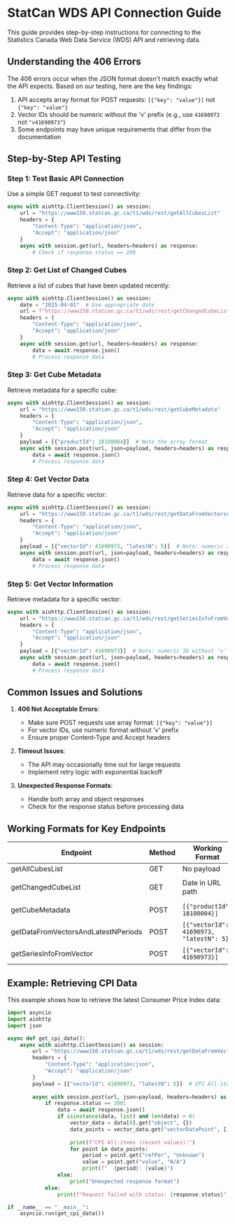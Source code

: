 # StatCan WDS API Connection Guide

This guide provides step-by-step instructions for connecting to the Statistics Canada Web Data Service (WDS) API and retrieving data.

## Understanding the 406 Errors

The 406 errors occur when the JSON format doesn't match exactly what the API expects. Based on our testing, here are the key findings:

1. API accepts array format for POST requests: `[{"key": "value"}]` not `{"key": "value"}`
2. Vector IDs should be numeric without the 'v' prefix (e.g., use `41690973` not `"v41690973"`)
3. Some endpoints may have unique requirements that differ from the documentation

## Step-by-Step API Testing

### Step 1: Test Basic API Connection

Use a simple GET request to test connectivity:

```python
async with aiohttp.ClientSession() as session:
    url = "https://www150.statcan.gc.ca/t1/wds/rest/getAllCubesList"
    headers = {
        "Content-Type": "application/json",
        "Accept": "application/json"
    }
    async with session.get(url, headers=headers) as response:
        # Check if response.status == 200
```

### Step 2: Get List of Changed Cubes

Retrieve a list of cubes that have been updated recently:

```python
async with aiohttp.ClientSession() as session:
    date = "2025-04-01"  # Use appropriate date
    url = f"https://www150.statcan.gc.ca/t1/wds/rest/getChangedCubeList/{date}"
    headers = {
        "Content-Type": "application/json",
        "Accept": "application/json"
    }
    async with session.get(url, headers=headers) as response:
        data = await response.json()
        # Process response data
```

### Step 3: Get Cube Metadata

Retrieve metadata for a specific cube:

```python
async with aiohttp.ClientSession() as session:
    url = "https://www150.statcan.gc.ca/t1/wds/rest/getCubeMetadata"
    headers = {
        "Content-Type": "application/json",
        "Accept": "application/json"
    }
    payload = [{"productId": 18100004}]  # Note the array format
    async with session.post(url, json=payload, headers=headers) as response:
        data = await response.json()
        # Process response data
```

### Step 4: Get Vector Data

Retrieve data for a specific vector:

```python
async with aiohttp.ClientSession() as session:
    url = "https://www150.statcan.gc.ca/t1/wds/rest/getDataFromVectorsAndLatestNPeriods"
    headers = {
        "Content-Type": "application/json",
        "Accept": "application/json"
    }
    payload = [{"vectorId": 41690973, "latestN": 5}]  # Note: numeric ID without 'v' prefix
    async with session.post(url, json=payload, headers=headers) as response:
        data = await response.json()
        # Process response data
```

### Step 5: Get Vector Information

Retrieve metadata for a specific vector:

```python
async with aiohttp.ClientSession() as session:
    url = "https://www150.statcan.gc.ca/t1/wds/rest/getSeriesInfoFromVector"
    headers = {
        "Content-Type": "application/json",
        "Accept": "application/json"
    }
    payload = [{"vectorId": 41690973}]  # Note: numeric ID without 'v' prefix
    async with session.post(url, json=payload, headers=headers) as response:
        data = await response.json()
        # Process response data
```

## Common Issues and Solutions

1. **406 Not Acceptable Errors**:
   - Make sure POST requests use array format: `[{"key": "value"}]`
   - For vector IDs, use numeric format without 'v' prefix
   - Ensure proper Content-Type and Accept headers

2. **Timeout Issues**:
   - The API may occasionally time out for large requests
   - Implement retry logic with exponential backoff

3. **Unexpected Response Formats**:
   - Handle both array and object responses
   - Check for the response status before processing data

## Working Formats for Key Endpoints

| Endpoint | Method | Working Format | Notes |
|----------|--------|---------------|-------|
| getAllCubesList | GET | No payload | Returns all available cubes |
| getChangedCubeList | GET | Date in URL path | Use format: `/getChangedCubeList/YYYY-MM-DD` |
| getCubeMetadata | POST | `[{"productId": 18100004}]` | Works with both string and numeric IDs |
| getDataFromVectorsAndLatestNPeriods | POST | `[{"vectorId": 41690973, "latestN": 5}]` | Use numeric ID without 'v' prefix |
| getSeriesInfoFromVector | POST | `[{"vectorId": 41690973}]` | Use numeric ID without 'v' prefix |

## Example: Retrieving CPI Data

This example shows how to retrieve the latest Consumer Price Index data:

```python
import asyncio
import aiohttp
import json

async def get_cpi_data():
    async with aiohttp.ClientSession() as session:
        url = "https://www150.statcan.gc.ca/t1/wds/rest/getDataFromVectorsAndLatestNPeriods"
        headers = {
            "Content-Type": "application/json",
            "Accept": "application/json"
        }
        payload = [{"vectorId": 41690973, "latestN": 5}]  # CPI All-items
        
        async with session.post(url, json=payload, headers=headers) as response:
            if response.status == 200:
                data = await response.json()
                if isinstance(data, list) and len(data) > 0:
                    vector_data = data[0].get("object", {})
                    data_points = vector_data.get("vectorDataPoint", [])
                    
                    print(f"CPI All-items (recent values):")
                    for point in data_points:
                        period = point.get("refPer", "Unknown")
                        value = point.get("value", "N/A")
                        print(f"  {period}: {value}")
                else:
                    print("Unexpected response format")
            else:
                print(f"Request failed with status: {response.status}")

if __name__ == "__main__":
    asyncio.run(get_cpi_data())
```
